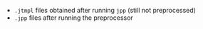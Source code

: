 - `.jtmpl` files obtained after running `jpp` (still not preprocessed)
- `.jpp` files after running the preprocessor
